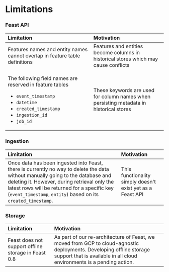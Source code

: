 # Limitations

### Feast API

<table>
  <thead>
    <tr>
      <th style="text-align:left">Limitation</th>
      <th style="text-align:left">Motivation</th>
    </tr>
  </thead>
  <tbody>
    <tr>
      <td style="text-align:left">Features names and entity names cannot overlap in feature table definitions</td>
      <td
      style="text-align:left">Features and entities become columns in historical stores which may cause
        conflicts</td>
    </tr>
    <tr>
      <td style="text-align:left">
        <p>The following field names are reserved in feature tables</p>
        <ul>
          <li><code>event_timestamp</code>
          </li>
          <li><code>datetime</code>
          </li>
          <li><code>created_timestamp</code>
          </li>
          <li><code>ingestion_id</code>
          </li>
          <li><code>job_id</code>
          </li>
        </ul>
      </td>
      <td style="text-align:left">These keywords are used for column names when persisting metadata in historical
        stores</td>
    </tr>
  </tbody>
</table>

### Ingestion

| Limitation | Motivation |
| :--- | :--- |
| Once data has been ingested into Feast, there is currently no way to delete the data without manually going to the database and deleting it. However, during retrieval only the latest rows will be returned for a specific key \(`event_timestamp`, `entity`\) based on its `created_timestamp`. | This functionality simply doesn't exist yet as a Feast API |

### Storage

| Limitation | Motivation |
| :--- | :--- |
| Feast does not support offline storage in Feast 0.8 | As part of our re-architecture of Feast, we moved from GCP to cloud-agnostic deployments. Developing offline storage support that is available in all cloud environments is a pending action. |

